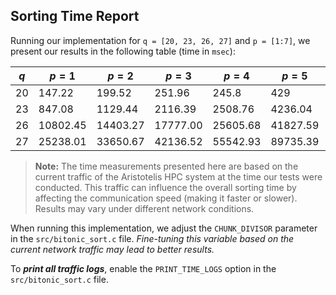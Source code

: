 ## Sorting Time Report

Running our implementation for `q = [20, 23, 26, 27]` and `p = [1:7]`, we present our results in the following table (time in `msec`):

| $q$    | $p = 1$     | $p = 2$     | $p = 3$     | $p = 4$     | $p = 5$     | $p = 6$     | $p = 7$     |
|--------|-------------|-------------|-------------|-------------|-------------|-------------|-------------|
| 20     | 147.22      | 199.52      | 251.96      | 245.8       | 429         | 752         | 1675.08     |
| 23     | 847.08      | 1129.44     | 2116.39     | 2508.76     | 4236.04     | 7735.43     | 13594.65    |
| 26     | 10802.45    | 14403.27    | 17777.00    | 25605.68    | 41827.59    | 79570.32    | 110331.75   |
| 27     | 25238.01    | 33650.67    | 42136.52    | 55542.93    | 89735.39    | 173050.67   | 221723.30   |

> **Note:**
> The time measurements presented here are based on the current traffic of the Aristotelis HPC system at the time our tests were conducted. This traffic can influence the overall sorting time by affecting the communication speed (making it faster or slower). Results may vary under different network conditions.

When running this implementation, we adjust the `CHUNK_DIVISOR` parameter in the `src/bitonic_sort.c` file. *Fine-tuning this variable based on the current network traffic may lead to better results.*

To ***print all traffic logs***, enable the `PRINT_TIME_LOGS` option in the `src/bitonic_sort.c` file.
